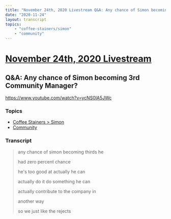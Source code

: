 ```yaml
---
title: "November 24th, 2020 Livestream Q&A: Any chance of Simon becoming 3rd Community Manager?"
date: "2020-11-24"
layout: transcript
topics:
    - "coffee-stainers/simon"
    - "community"
---
```

# [November 24th, 2020 Livestream](../2020-11-24.md)
## Q&A: Any chance of Simon becoming 3rd Community Manager?
https://www.youtube.com/watch?v=ycNS0lA5JWc

### Topics
* [Coffee Stainers > Simon](../topics/coffee-stainers/simon.md)
* [Community](../topics/community.md)

### Transcript

> any chance of simon becoming thirds he
>
> had zero percent chance
>
> he's too good at actually he can
>
> actually do it do something he can
>
> actually contribute to the company in
>
> another way
>
> so we just like the rejects
